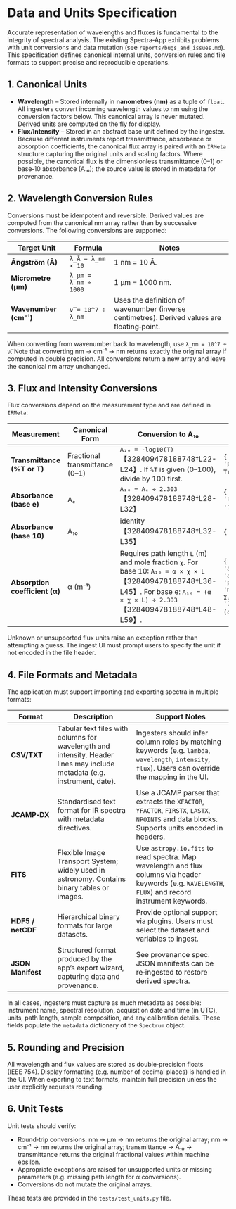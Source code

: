 # Data and Units Specification

Accurate representation of wavelengths and fluxes is fundamental to the integrity of spectral analysis.  The existing Spectra‑App exhibits problems with unit conversions and data mutation (see `reports/bugs_and_issues.md`).  This specification defines canonical internal units, conversion rules and file formats to support precise and reproducible operations.

## 1. Canonical Units

* **Wavelength** – Stored internally in **nanometres (nm)** as a tuple of `float`.  All ingesters convert incoming wavelength values to nm using the conversion factors below.  This canonical array is never mutated.  Derived units are computed on the fly for display.
* **Flux/Intensity** – Stored in an abstract base unit defined by the ingester.  Because different instruments report transmittance, absorbance or absorption coefficients, the canonical flux array is paired with an `IRMeta` structure capturing the original units and scaling factors.  Where possible, the canonical flux is the dimensionless transmittance (0–1) or base‑10 absorbance (A₁₀); the source value is stored in metadata for provenance.

## 2. Wavelength Conversion Rules

Conversions must be idempotent and reversible.  Derived values are computed from the canonical nm array rather than by successive conversions.  The following conversions are supported:

| Target Unit | Formula | Notes |
|---|---|---|
| **Ångström (Å)** | `λ_Å = λ_nm × 10` | 1 nm = 10 Å. |
| **Micrometre (µm)** | `λ_µm = λ_nm ÷ 1000` | 1 µm = 1000 nm. |
| **Wavenumber (cm⁻¹)** | `ν̅ = 10^7 ÷ λ_nm` | Uses the definition of wavenumber (inverse centimetres).  Derived values are floating‑point. |

When converting from wavenumber back to wavelength, use `λ_nm = 10^7 ÷ ν̅`.  Note that converting nm → cm⁻¹ → nm returns exactly the original array if computed in double precision.  All conversions return a new array and leave the canonical nm array unchanged.

## 3. Flux and Intensity Conversions

Flux conversions depend on the measurement type and are defined in `IRMeta`:

| Measurement | Canonical Form | Conversion to A₁₀ | Provenance Fields |
|---|---|---|---|
| **Transmittance (%T or T)** | Fractional transmittance (0–1) | `A₁₀ = -log10(T)`【328409478188748†L22-L24】.  If `%T` is given (0–100), divide by 100 first. | `{'from': 'T', 'percent': True/False}`. |
| **Absorbance (base e)** | Aₑ | `A₁₀ = Aₑ ÷ 2.303`【328409478188748†L28-L32】 | `{'from': 'Ae', 'factor': '1/2.303'}`. |
| **Absorbance (base 10)** | A₁₀ | identity【328409478188748†L32-L35】 | `{'from': 'A10'}`. |
| **Absorption coefficient (α)** | α (m⁻¹) | Requires path length `L` (m) and mole fraction `χ`.  For base 10: `A₁₀ = α × χ × L`【328409478188748†L36-L45】.  For base e: `A₁₀ = (α × χ × L) ÷ 2.303`【328409478188748†L48-L59】. | `{'from': 'alpha10' or 'alpha_e', 'path_m': L, 'mole_fraction': χ, 'factor': '1/2.303' (optional)}`. |

Unknown or unsupported flux units raise an exception rather than attempting a guess.  The ingest UI must prompt users to specify the unit if not encoded in the file header.

## 4. File Formats and Metadata

The application must support importing and exporting spectra in multiple formats:

| Format | Description | Support Notes |
|---|---|---|
| **CSV/TXT** | Tabular text files with columns for wavelength and intensity.  Header lines may include metadata (e.g. instrument, date). | Ingesters should infer column roles by matching keywords (e.g. `lambda`, `wavelength`, `intensity`, `flux`).  Users can override the mapping in the UI. |
| **JCAMP‑DX** | Standardised text format for IR spectra with metadata directives. | Use a JCAMP parser that extracts the `XFACTOR`, `YFACTOR`, `FIRSTX`, `LASTX`, `NPOINTS` and data blocks.  Supports units encoded in headers. |
| **FITS** | Flexible Image Transport System; widely used in astronomy.  Contains binary tables or images. | Use `astropy.io.fits` to read spectra.  Map wavelength and flux columns via header keywords (e.g. `WAVELENGTH`, `FLUX`) and record instrument keywords. |
| **HDF5 / netCDF** | Hierarchical binary formats for large datasets. | Provide optional support via plugins.  Users must select the dataset and variables to ingest. |
| **JSON Manifest** | Structured format produced by the app’s export wizard, capturing data and provenance. | See provenance spec.  JSON manifests can be re‑ingested to restore derived spectra. |

In all cases, ingesters must capture as much metadata as possible: instrument name, spectral resolution, acquisition date and time (in UTC), units, path length, sample composition, and any calibration details.  These fields populate the `metadata` dictionary of the `Spectrum` object.

## 5. Rounding and Precision

All wavelength and flux values are stored as double‑precision floats (IEEE 754).  Display formatting (e.g. number of decimal places) is handled in the UI.  When exporting to text formats, maintain full precision unless the user explicitly requests rounding.

## 6. Unit Tests

Unit tests should verify:

* Round‑trip conversions: nm → µm → nm returns the original array; nm → cm⁻¹ → nm returns the original array; transmittance → A₁₀ → transmittance returns the original fractional values within machine epsilon.
* Appropriate exceptions are raised for unsupported units or missing parameters (e.g. missing path length for α conversions).
* Conversions do not mutate the original arrays.

These tests are provided in the `tests/test_units.py` file.